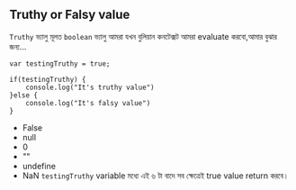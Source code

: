 ## Truthy or Falsy value ##
```Truthy``` ভ্যালু মূলত ```boolean``` ভ্যালু আমরা যখন বুলিয়ান কনটেক্সট আমরা evaluate করবো,আমার বুঝার জন্য...
```
var testingTruthy = true;

if(testingTruthy) {
    console.log("It's truthy value")
}else {
    console.log("It's falsy value")
}
```
  * False
  * null
  * 0
  * ""
  * undefine
  * NaN
```testingTruthy``` variable মধ্যে এই ৬ টা বাদে সব ক্ষেত্রেই true value return করবে।
